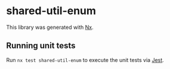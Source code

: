 # shared-util-enum

This library was generated with [Nx](https://nx.dev).

## Running unit tests

Run `nx test shared-util-enum` to execute the unit tests via [Jest](https://jestjs.io).
